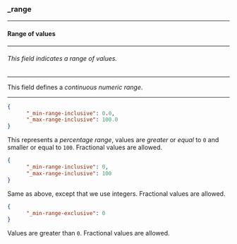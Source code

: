 ### _range

------

#### Range of values

------

###### This field indicates a range of values.

------

This field defines a *continuous numeric range*.

------

```json
{
	  "_min-range-inclusive": 0.0,
	  "_max-range-inclusive": 100.0
}
```

This represents a *percentage range*, values are *greater* or *equal* to `0` and smaller or equal to `100`. Fractional values are allowed.

```json
{
	  "_min-range-inclusive": 0,
	  "_max-range-inclusive": 100
}
```

Same as above, except that we use integers. Fractional values are allowed.

```json
{
	  "_min-range-exclusive": 0
}
```

Values are greater than `0`. Fractional values are allowed.